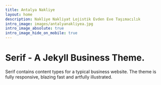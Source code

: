 ```yaml
---
title: Antalya Nakliye
layout: home
description: Nakliye Nakliyat Lojistik Evden Eve Taşımacılık
intro_image: images/antalyanakliyea.jpg
intro_image_absolute: true
intro_image_hide_on_mobile: true
---
```


# Serif - A Jekyll Business Theme.

Serif contains content types for a typical business website. The theme is fully responsive, blazing fast and artfully illustrated.
